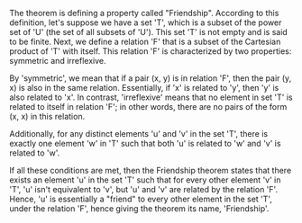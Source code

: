 The theorem is defining a property called "Friendship". According to this definition, let's suppose we have a set 'T', which is a subset of the power set of 'U' (the set of all subsets of 'U'). This set 'T' is not empty and is said to be finite. Next, we define a relation 'F' that is a subset of the Cartesian product of 'T' with itself. This relation 'F' is characterized by two properties: symmetric and irreflexive. 

By 'symmetric', we mean that if a pair (x, y) is in relation 'F', then the pair (y, x) is also in the same relation. Essentially, if 'x' is related to 'y', then 'y' is also related to 'x'. In contrast, 'irreflexive' means that no element in set 'T' is related to itself in relation 'F'; in other words, there are no pairs of the form (x, x) in this relation. 

Additionally, for any distinct elements 'u' and 'v' in the set 'T', there is exactly one element 'w' in 'T' such that both 'u' is related to 'w' and 'v' is related to 'w'. 

If all these conditions are met, then the Friendship theorem states that there exists an element 'u' in the set 'T' such that for every other element 'v' in 'T', 'u' isn't equivalent to 'v', but 'u' and 'v' are related by the relation 'F'. Hence, 'u' is essentially a "friend" to every other element in the set 'T', under the relation 'F', hence giving the theorem its name, 'Friendship'.
